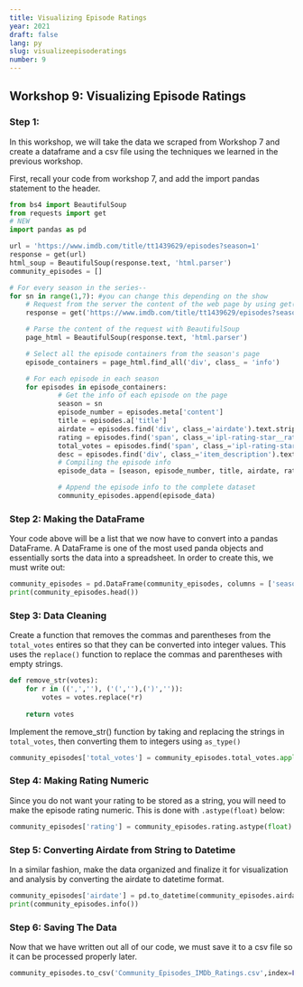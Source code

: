 ```yaml
---
title: Visualizing Episode Ratings
year: 2021
draft: false
lang: py
slug: visualizeepisoderatings
number: 9
---
```

## Workshop 9: Visualizing Episode Ratings

### Step 1: 
In this workshop, we will take the data we scraped from Workshop 7 and create a dataframe and a csv file using the techniques we learned in the previous workshop.

First, recall your code from workshop 7, and add the import pandas statement to the header.
```python
from bs4 import BeautifulSoup
from requests import get
# NEW
import pandas as pd 

url = 'https://www.imdb.com/title/tt1439629/episodes?season=1'
response = get(url)
html_soup = BeautifulSoup(response.text, 'html.parser')
community_episodes = []

# For every season in the series--
for sn in range(1,7): #you can change this depending on the show
	# Request from the server the content of the web page by using get(), and store the server’s response in the variable response
	response = get('https://www.imdb.com/title/tt1439629/episodes?season=' + str(sn))

	# Parse the content of the request with BeautifulSoup
	page_html = BeautifulSoup(response.text, 'html.parser')

	# Select all the episode containers from the season's page
	episode_containers = page_html.find_all('div', class_ = 'info')

	# For each episode in each season
	for episodes in episode_containers:
        	# Get the info of each episode on the page
        	season = sn
        	episode_number = episodes.meta['content']
        	title = episodes.a['title']
        	airdate = episodes.find('div', class_='airdate').text.strip()
        	rating = episodes.find('span', class_='ipl-rating-star__rating').text
        	total_votes = episodes.find('span', class_='ipl-rating-star__total-votes').text
        	desc = episodes.find('div', class_='item_description').text.strip()
        	# Compiling the episode info
        	episode_data = [season, episode_number, title, airdate, rating, total_votes, desc]

        	# Append the episode info to the complete dataset
        	community_episodes.append(episode_data)
```


### Step 2: Making the DataFrame
Your code above will be a list that we now have to convert into a pandas DataFrame.  A DataFrame is one of the most used panda objects and essentially sorts the data into a spreadsheet.  In order to create this, we must write out: 

```python
community_episodes = pd.DataFrame(community_episodes, columns = ['season', 'episode_number', 'title', 'airdate', 'rating', 'total_votes', 'desc'])
print(community_episodes.head())
```

### Step 3: Data Cleaning
Create a function that removes the commas and parentheses from the `total_votes` entires so that they can be converted into integer values. This uses the `replace()` function to replace the commas and parentheses with empty strings.
```python
def remove_str(votes):
	for r in ((',',''), ('(',''),(')','')):
    	votes = votes.replace(*r)
   	 
	return votes
```
Implement the remove_str() function by taking and replacing the strings in `total_votes`, then converting them to integers using `as_type()`
```python
community_episodes['total_votes'] = community_episodes.total_votes.apply(remove_str).astype(int)
```




### Step 4: Making Rating Numeric
Since you do not want your rating to be stored as a string, you will need to make the episode rating numeric.  This is done with `.astype(float)` below: 
```python
community_episodes['rating'] = community_episodes.rating.astype(float)
```
 
### Step 5: Converting Airdate from String to Datetime
In a similar fashion, make the data organized and finalize it for visualization and analysis by converting the airdate to datetime format.
```python
community_episodes['airdate'] = pd.to_datetime(community_episodes.airdate)
print(community_episodes.info())
```
 
### Step 6: Saving The Data
Now that we have written out all of our code, we must save it to a csv file so it can be processed properly later.
```python
community_episodes.to_csv('Community_Episodes_IMDb_Ratings.csv',index=False)
```